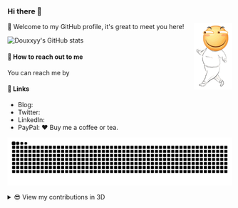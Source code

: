 
### Hi there 👋

<a href="https://github.com/sy-records"><img src="https://raw.githubusercontent.com/sy-records/staticfile/master/images/202007/huaji.gif" align="right" height="150"></a>

🎉 Welcome to my GitHub profile, it's great to meet you here!

![Douxxyy's GitHub stats](https://github-readme-stats.vercel.app/api?username=douxxyy&show_icons=true&theme=radical)


#### 💌 How to reach out to me

You can reach me by 

#### 🔗 Links

- Blog:
- Twitter: 
- LinkedIn: 
- PayPal: ❤️ Buy me a coffee or tea.

[![GitHub Snake Light](https://raw.githubusercontent.com/douxxyy/douxxyy/output/github-contribution-grid-snake.svg)](https://github.com/douxxyy)

<details>
<summary>😎 View my contributions in 3D</summary>


[![](./profile-3d-contrib/profile-gitblock.svg#gh-light-mode-only)](https://github.com/douxxyy)
[![](./profile-3d-contrib/profile-night-rainbow.svg#gh-dark-mode-only)](https://github.com/douxxyy)

</details>

<!--
( ๑ˊ•̥▵•)੭₎₎ Welcome to follow me and give me a star :)
-->
